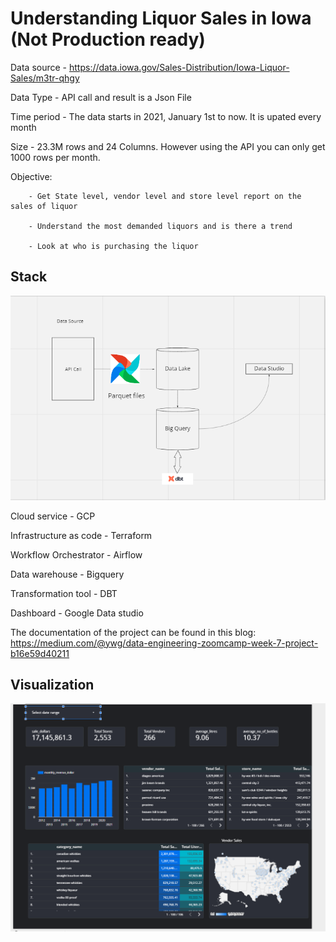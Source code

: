 # Understanding Liquor Sales in Iowa (Not Production ready)

Data source - https://data.iowa.gov/Sales-Distribution/Iowa-Liquor-Sales/m3tr-qhgy

Data Type - API call and result is a Json File

Time period - The data starts in 2021, January 1st to now. It is upated every month

Size - 23.3M rows and 24 Columns. However using the API you can only get 1000 rows per month.

Objective: 

        - Get State level, vendor level and store level report on the sales of liquor

        - Understand the most demanded liquors and is there a trend

        - Look at who is purchasing the liquor

## Stack
![Alt text](image/iowa_arch.PNG?raw=true "Visualization")

Cloud service - GCP

Infrastructure as code - Terraform

Workflow Orchestrator - Airflow

Data warehouse - Bigquery

Transformation tool - DBT

Dashboard - Google Data studio

The documentation of the project can be found in this blog: https://medium.com/@ywg/data-engineering-zoomcamp-week-7-project-b16e59d40211

## Visualization
![Alt text](image/iowa.PNG?raw=true "Visualization")




